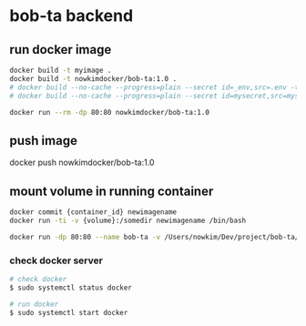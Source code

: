 # bob-ta backend

## run docker image
```bash
docker build -t myimage .
docker build -t nowkimdocker/bob-ta:1.0 .
# docker build --no-cache --progress=plain --secret id=_env,src=.env -t nowkimdocker/bob-ta:0.6 .
# docker build --no-cache --progress=plain --secret id=mysecret,src=mysecret.txt -t nowkimdocker/bob-ta:0.7 .

docker run --rm -dp 80:80 nowkimdocker/bob-ta:1.0
```

## push image
docker push nowkimdocker/bob-ta:1.0

## mount volume in running container
```bash
docker commit {container_id} newimagename
docker run -ti -v {volume}:/somedir newimagename /bin/bash

docker run -dp 80:80 --name bob-ta -v /Users/nowkim/Dev/project/bob-ta/back:/code nowkimdocker/bob-ta:0.3
```

### check docker server

``` bash
# check docker
$ sudo systemctl status docker

# run docker
$ sudo systemctl start docker
```